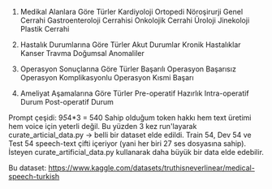 1. Medikal Alanlara Göre Türler
Kardiyoloji
Ortopedi
Nöroşirurji
Genel Cerrahi
Gastroenteroloji Cerrahisi
Onkolojik Cerrahi
Üroloji
Jinekoloji
Plastik Cerrahi

2. Hastalık Durumlarına Göre Türler
Akut Durumlar
Kronik Hastalıklar
Kanser
Travma
Doğumsal Anomaliler

3. Operasyon Sonuçlarına Göre Türler
Başarılı Operasyon
Başarısız Operasyon
Komplikasyonlu Operasyon
Kısmi Başarı

4. Ameliyat Aşamalarına Göre Türler
Pre-operatif Hazırlık
Intra-operatif Durum
Post-operatif Durum


Prompt çeşidi: 9*5*4*3 = 540
Sahip olduğum token hakkı hem text üretimi hem voice için yeterli değil. Bu yüzden 3 kez run'layarak curate_articial_data.py -> belli bir dataset elde edildi. 
Train 54, Dev 54 ve Test 54 speech-text çifti içeriyor (yani her biri 27 ses dosyasına sahip). İsteyen curate_artificial_data.py kullanarak daha büyük bir data elde edebilir.

Bu dataset: https://www.kaggle.com/datasets/truthisneverlinear/medical-speech-turkish